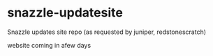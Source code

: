 # snazzle-updatesite
Snazzle updates site repo (as requested by juniper, redstonescratch)

website coming in afew days
